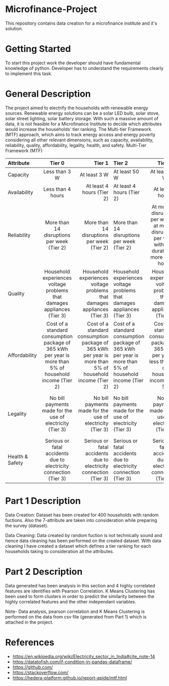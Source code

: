# Microfinance-Project
This repository contains data creation for a microfinance institute and it's solution.

# Getting Started
To start this project work the developer should have fundamental knowledge of python.
Developer has to understand the requirements clearly to implement this task.

# General Description
The project aimed to electrify the households with renewable energy sources. Renewable energy solutions can be a solar LED bulb, solar stove, solar street lighting, solar battery storage. With such a massive amount of data, it is not feasible for a Microfinance Institute to decide which attributes would increase the households' tier ranking.
The Multi-tier Framework (MTF) approach, which aims to track energy access and energy poverty considering all other relevant dimensions, such as capacity, availability, reliability, quality, affordability, legality, health, and safety. 
Multi-Tier Framework (MTF)

| Attribute      | Tier 0  | Tier 1       | Tier 2       | Tier 3   | Tier 4   | Tier 5 |
| :---         | :-------:    | -------:          | :----------- | :------: | ------------: | ------------: |
| Capacity      | Less than 3 W  | At least 3 W       | At least 50 W       | At least 200 W   | At least 800 W   | At least 2 kW |
| Availability       | Less than 4 hours  | At least 4 hours  (Tier 2)    | At least 4 hours  (Tier 2)     | At least 8 hours    | At least 16 hours        | At least 23 hours |
| Reliability      | More than 14 disruptions per week (Tier 2)  | More than 14 disruptions per week   (Tier 2)   |More than 14 disruptions per week (Tier 2)| At most 14 disruptions per week or at most 3 disruptions per week with total duration of more than 2 hours     | > 3 to 14 disruptions per week    | At most 3 disruptions per week with total duration of less than 2 hours|   
|Quality| Household experiences voltage problems that damages appliances (Tier 3)| Household experiences voltage problems that damages appliances (Tier 3)| Household experiences voltage problems that damages appliances (Tier 3)| Household experiences voltage problems that damages appliances (Tier 3)| Voltage problems do not affect use of desired appliances (Tier 5)|  Voltage problems do not affect use of desired appliances (Tier 5)|
|Affordability| Cost of a standard consumption package of 365 kWh per year is more than 5% of household income (Tier 2)|Cost of a standard consumption package of 365 kWh per year is more than 5% of household income (Tier 2)|Cost of a standard consumption package of 365 kWh per year is more than 5% of household income (Tier 2)|Cost of a standard consumption package of 365 kWh per year is less than 5% of household income (Tier 5)|Cost of a standard consumption package of 365 kWh per year is more than 5% of household income (Tier 5)|Cost of a standard consumption package of 365 kWh per year is more than 5% of household income (Tier 5)|
|Legality| No bill payments made for the use of electricity (Tier 3)|No bill payments made for the use of electricity (Tier 3)|No bill payments made for the use of electricity (Tier 3)|No bill payments made for the use of electricity (Tier 3)| Bill is paid to the utility, prepaid card seller, or authorized representative (Tier 5)|Bill is paid to the utility, prepaid card seller, or authorized representative (Tier 5)|
|Health & Safety| Serious or fatal accidents due to electricity connection (Tier 3) |Serious or fatal accidents due to electricity connection (Tier 3)|Serious or fatal accidents due to electricity connection (Tier 3) |Serious or fatal accidents due to electricity connection (Tier 5)| Absence of past accidents (Tier 5)| Absence of past accidents (Tier 5)|

# Part 1 Description
Data Creation:
Dataset has been created for 400 households with random fuctions. Also the 7-attribute are taken into consideration while preparing the survey (dataset). 

Data Cleaning:
Data created by random fuction is not technically sound and hence data cleaning has been performed on the created dataset. With data cleaning I have created a dataset which defines a tier ranking for each households taking to consideration all the attributes.

# Part 2 Description
Data generated has been analysis in this section and 4 highly correlated features are identifies with Pearson Correlation. K Means Clustering has been used to form clusters in order to predict the similarity between the highly correlated features and the other independant variables.

Note- Data analysis, pearson correlation and K Means Clustering is performed on the data from csv file (generated from Part 1) which is attached in the project.

# References
- https://en.wikipedia.org/wiki/Electricity_sector_in_India#cite_note-14
- https://datatofish.com/if-condition-in-pandas-dataframe/
- https://github.com/
- https://stackoverflow.com/
- https://hedera-platform.github.io/report-apide/mtf.html
